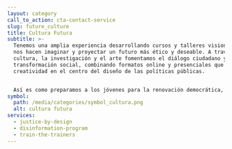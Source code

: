 ```yaml
---
layout: category
call_to_action: cta-contact-service
slug: future_culture
title: Cultura Futura
subtitle: >-
  Tenemos una amplia experiencia desarrollando cursos y talleres visionarios que
  nos hacen imaginar y proyectar un futuro más ético y deseable. A través de la
  cultura, la investigación y el arte fomentamos el diálogo ciudadano y la
  transformación social, combinando formatos online y presenciales que ponen la
  creatividad en el centro del diseño de las políticas públicas. 


  Así es como preparamos a los jóvenes para la renovación democrática, mediante prácticas alternativas y nuevas estrategias culturales. Sí, queremos ampliar la democracia, y lo queremos hacer de manera que cualquiera pueda sentirse parte de ella.
symbol:
  path: /media/categories/symbol_cultura.png
  alt: cultura futura
services:
  - justice-by-design
  - disinformation-program
  - train-the-trainers
---
```

